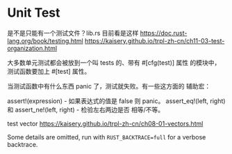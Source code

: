# Unit Test
是不是只能有一个测试文件？lib.rs 目前看是这样
https://doc.rust-lang.org/book/testing.html
https://kaisery.github.io/trpl-zh-cn/ch11-03-test-organization.html


大多数单元测试都会被放到一个叫 tests 的、带有 #[cfg(test)] 属性 的模块中，测试函数要加上 #[test] 属性。

当测试函数中有什么东西 panic 了，测试就失败。有一些这方面的 辅助宏：

assert!(expression) - 如果表达式的值是 false 则 panic。
assert_eq!(left, right) 和 assert_ne!(left, right) - 检验左右两边是否 相等/不等。

test vector
https://kaisery.github.io/trpl-zh-cn/ch08-01-vectors.html

Some details are omitted, run with `RUST_BACKTRACE=full` for a verbose backtrace.